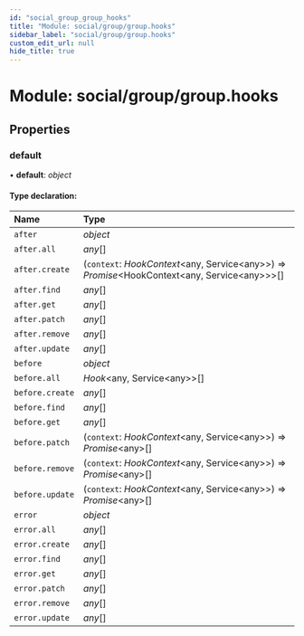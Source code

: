 ```yaml
---
id: "social_group_group_hooks"
title: "Module: social/group/group.hooks"
sidebar_label: "social/group/group.hooks"
custom_edit_url: null
hide_title: true
---
```


# Module: social/group/group.hooks

## Properties

### default

• **default**: *object*

#### Type declaration:

Name | Type |
:------ | :------ |
`after` | *object* |
`after.all` | *any*[] |
`after.create` | (`context`: *HookContext*<any, Service<any\>\>) => *Promise*<HookContext<any, Service<any\>\>\>[] |
`after.find` | *any*[] |
`after.get` | *any*[] |
`after.patch` | *any*[] |
`after.remove` | *any*[] |
`after.update` | *any*[] |
`before` | *object* |
`before.all` | *Hook*<any, Service<any\>\>[] |
`before.create` | *any*[] |
`before.find` | *any*[] |
`before.get` | *any*[] |
`before.patch` | (`context`: *HookContext*<any, Service<any\>\>) => *Promise*<any\>[] |
`before.remove` | (`context`: *HookContext*<any, Service<any\>\>) => *Promise*<any\>[] |
`before.update` | (`context`: *HookContext*<any, Service<any\>\>) => *Promise*<any\>[] |
`error` | *object* |
`error.all` | *any*[] |
`error.create` | *any*[] |
`error.find` | *any*[] |
`error.get` | *any*[] |
`error.patch` | *any*[] |
`error.remove` | *any*[] |
`error.update` | *any*[] |

